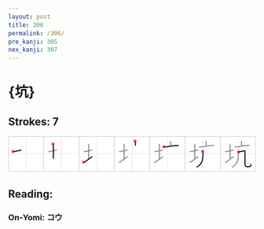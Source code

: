 ```yaml
---
layout: post
title: 306
permalink: /306/
pre_kanji: 305
nex_kanji: 307
---
```


# {坑}

## Strokes: 7

<div class="stroke"><img src="../images/E59D91.png" /></div>

## Reading:

### On-Yomi: コウ
